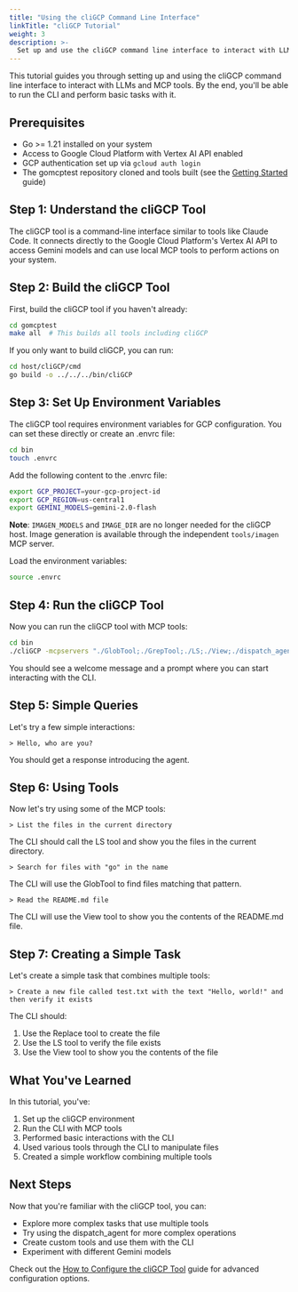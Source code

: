 ```yaml
---
title: "Using the cliGCP Command Line Interface"
linkTitle: "cliGCP Tutorial"
weight: 3
description: >-
  Set up and use the cliGCP command line interface to interact with LLMs and MCP tools
---
```


This tutorial guides you through setting up and using the cliGCP command line interface to interact with LLMs and MCP tools. By the end, you'll be able to run the CLI and perform basic tasks with it.

## Prerequisites

- Go >= 1.21 installed on your system
- Access to Google Cloud Platform with Vertex AI API enabled
- GCP authentication set up via `gcloud auth login`
- The gomcptest repository cloned and tools built (see the [Getting Started](../getting-started/) guide)

## Step 1: Understand the cliGCP Tool

The cliGCP tool is a command-line interface similar to tools like Claude Code. It connects directly to the Google Cloud Platform's Vertex AI API to access Gemini models and can use local MCP tools to perform actions on your system.

## Step 2: Build the cliGCP Tool

First, build the cliGCP tool if you haven't already:

```bash
cd gomcptest
make all  # This builds all tools including cliGCP
```

If you only want to build cliGCP, you can run:

```bash
cd host/cliGCP/cmd
go build -o ../../../bin/cliGCP
```

## Step 3: Set Up Environment Variables

The cliGCP tool requires environment variables for GCP configuration. You can set these directly or create an .envrc file:

```bash
cd bin
touch .envrc
```

Add the following content to the .envrc file:

```bash
export GCP_PROJECT=your-gcp-project-id
export GCP_REGION=us-central1
export GEMINI_MODELS=gemini-2.0-flash
```

**Note**: `IMAGEN_MODELS` and `IMAGE_DIR` are no longer needed for the cliGCP host. Image generation is available through the independent `tools/imagen` MCP server.

Load the environment variables:

```bash
source .envrc
```

## Step 4: Run the cliGCP Tool

Now you can run the cliGCP tool with MCP tools:

```bash
cd bin
./cliGCP -mcpservers "./GlobTool;./GrepTool;./LS;./View;./dispatch_agent -glob-path ./GlobTool -grep-path ./GrepTool -ls-path ./LS -view-path ./View;./Bash;./Replace"
```

You should see a welcome message and a prompt where you can start interacting with the CLI.

## Step 5: Simple Queries

Let's try a few simple interactions:

```
> Hello, who are you?
```

You should get a response introducing the agent.

## Step 6: Using Tools

Now let's try using some of the MCP tools:

```
> List the files in the current directory
```

The CLI should call the LS tool and show you the files in the current directory.

```
> Search for files with "go" in the name
```

The CLI will use the GlobTool to find files matching that pattern.

```
> Read the README.md file
```

The CLI will use the View tool to show you the contents of the README.md file.

## Step 7: Creating a Simple Task

Let's create a simple task that combines multiple tools:

```
> Create a new file called test.txt with the text "Hello, world!" and then verify it exists
```

The CLI should:
1. Use the Replace tool to create the file
2. Use the LS tool to verify the file exists
3. Use the View tool to show you the contents of the file

## What You've Learned

In this tutorial, you've:
1. Set up the cliGCP environment
2. Run the CLI with MCP tools
3. Performed basic interactions with the CLI
4. Used various tools through the CLI to manipulate files
5. Created a simple workflow combining multiple tools

## Next Steps

Now that you're familiar with the cliGCP tool, you can:
- Explore more complex tasks that use multiple tools
- Try using the dispatch_agent for more complex operations
- Create custom tools and use them with the CLI
- Experiment with different Gemini models

Check out the [How to Configure the cliGCP Tool](../../how-to/configure-cligcp/) guide for advanced configuration options.
